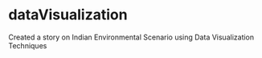 # dataVisualization
Created a story on Indian Environmental Scenario using Data Visualization Techniques
